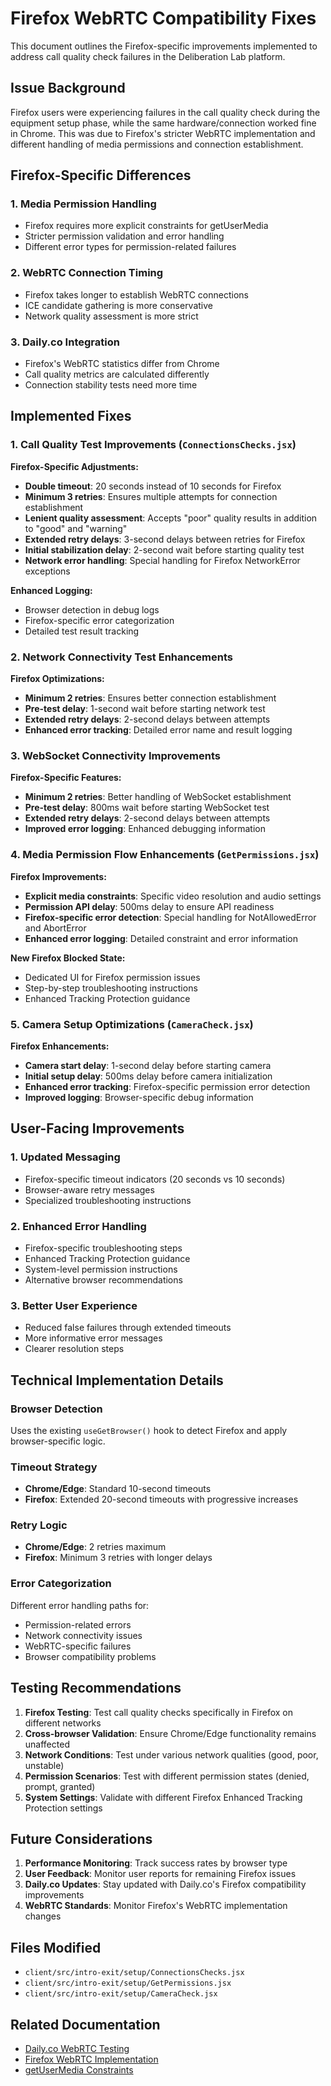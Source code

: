 # Firefox WebRTC Compatibility Fixes

This document outlines the Firefox-specific improvements implemented to address call quality check failures in the Deliberation Lab platform.

## Issue Background

Firefox users were experiencing failures in the call quality check during the equipment setup phase, while the same hardware/connection worked fine in Chrome. This was due to Firefox's stricter WebRTC implementation and different handling of media permissions and connection establishment.

## Firefox-Specific Differences

### 1. Media Permission Handling
- Firefox requires more explicit constraints for getUserMedia
- Stricter permission validation and error handling
- Different error types for permission-related failures

### 2. WebRTC Connection Timing
- Firefox takes longer to establish WebRTC connections
- ICE candidate gathering is more conservative
- Network quality assessment is more strict

### 3. Daily.co Integration
- Firefox's WebRTC statistics differ from Chrome
- Call quality metrics are calculated differently
- Connection stability tests need more time

## Implemented Fixes

### 1. Call Quality Test Improvements (`ConnectionsChecks.jsx`)

**Firefox-Specific Adjustments:**
- **Double timeout**: 20 seconds instead of 10 seconds for Firefox
- **Minimum 3 retries**: Ensures multiple attempts for connection establishment
- **Lenient quality assessment**: Accepts "poor" quality results in addition to "good" and "warning"
- **Extended retry delays**: 3-second delays between retries for Firefox
- **Initial stabilization delay**: 2-second wait before starting quality test
- **Network error handling**: Special handling for Firefox NetworkError exceptions

**Enhanced Logging:**
- Browser detection in debug logs
- Firefox-specific error categorization
- Detailed test result tracking

### 2. Network Connectivity Test Enhancements

**Firefox Optimizations:**
- **Minimum 2 retries**: Ensures better connection establishment
- **Pre-test delay**: 1-second wait before starting network test
- **Extended retry delays**: 2-second delays between attempts
- **Enhanced error tracking**: Detailed error name and result logging

### 3. WebSocket Connectivity Improvements

**Firefox-Specific Features:**
- **Minimum 2 retries**: Better handling of WebSocket establishment
- **Pre-test delay**: 800ms wait before starting WebSocket test
- **Extended retry delays**: 2-second delays between attempts
- **Improved error logging**: Enhanced debugging information

### 4. Media Permission Flow Enhancements (`GetPermissions.jsx`)

**Firefox Improvements:**
- **Explicit media constraints**: Specific video resolution and audio settings
- **Permission API delay**: 500ms delay to ensure API readiness
- **Firefox-specific error detection**: Special handling for NotAllowedError and AbortError
- **Enhanced error logging**: Detailed constraint and error information

**New Firefox Blocked State:**
- Dedicated UI for Firefox permission issues
- Step-by-step troubleshooting instructions
- Enhanced Tracking Protection guidance

### 5. Camera Setup Optimizations (`CameraCheck.jsx`)

**Firefox Enhancements:**
- **Camera start delay**: 1-second delay before starting camera
- **Initial setup delay**: 500ms delay before camera initialization
- **Enhanced error tracking**: Firefox-specific permission error detection
- **Improved logging**: Browser-specific debug information

## User-Facing Improvements

### 1. Updated Messaging
- Firefox-specific timeout indicators (20 seconds vs 10 seconds)
- Browser-aware retry messages
- Specialized troubleshooting instructions

### 2. Enhanced Error Handling
- Firefox-specific troubleshooting steps
- Enhanced Tracking Protection guidance
- System-level permission instructions
- Alternative browser recommendations

### 3. Better User Experience
- Reduced false failures through extended timeouts
- More informative error messages
- Clearer resolution steps

## Technical Implementation Details

### Browser Detection
Uses the existing `useGetBrowser()` hook to detect Firefox and apply browser-specific logic.

### Timeout Strategy
- **Chrome/Edge**: Standard 10-second timeouts
- **Firefox**: Extended 20-second timeouts with progressive increases

### Retry Logic
- **Chrome/Edge**: 2 retries maximum
- **Firefox**: Minimum 3 retries with longer delays

### Error Categorization
Different error handling paths for:
- Permission-related errors
- Network connectivity issues  
- WebRTC-specific failures
- Browser compatibility problems

## Testing Recommendations

1. **Firefox Testing**: Test call quality checks specifically in Firefox on different networks
2. **Cross-browser Validation**: Ensure Chrome/Edge functionality remains unaffected
3. **Network Conditions**: Test under various network qualities (good, poor, unstable)
4. **Permission Scenarios**: Test with different permission states (denied, prompt, granted)
5. **System Settings**: Validate with different Firefox Enhanced Tracking Protection settings

## Future Considerations

1. **Performance Monitoring**: Track success rates by browser type
2. **User Feedback**: Monitor user reports for remaining Firefox issues
3. **Daily.co Updates**: Stay updated with Daily.co's Firefox compatibility improvements
4. **WebRTC Standards**: Monitor Firefox's WebRTC implementation changes

## Files Modified

- `client/src/intro-exit/setup/ConnectionsChecks.jsx`
- `client/src/intro-exit/setup/GetPermissions.jsx`
- `client/src/intro-exit/setup/CameraCheck.jsx`

## Related Documentation

- [Daily.co WebRTC Testing](https://docs.daily.co/reference/daily-js/instance-methods/test-call-quality)
- [Firefox WebRTC Implementation](https://developer.mozilla.org/en-US/docs/Web/API/WebRTC_API)
- [getUserMedia Constraints](https://developer.mozilla.org/en-US/docs/Web/API/MediaDevices/getUserMedia)